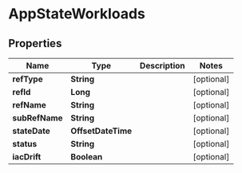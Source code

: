 

# AppStateWorkloads

## Properties

Name | Type | Description | Notes
------------ | ------------- | ------------- | -------------
**refType** | **String** |  |  [optional]
**refId** | **Long** |  |  [optional]
**refName** | **String** |  |  [optional]
**subRefName** | **String** |  |  [optional]
**stateDate** | **OffsetDateTime** |  |  [optional]
**status** | **String** |  |  [optional]
**iacDrift** | **Boolean** |  |  [optional]



